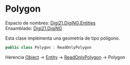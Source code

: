 # Polygon

Espacio de nombres: [Digi21.DigiNG.Entities](./)  
Ensamblado: [Digi21.DigiNG](../)

Esta clase implementa una geometría de tipo polígono.

```csharp
public class Polygon : ReadOnlyPolygon
```

Herencia [Object](https://docs.microsoft.com/en-us/dotnet/api/system.object?view=net-5.0) → [Entity](entity/) → [ReadOnlyPolygon](readonlypolygon.md) → Polygon



